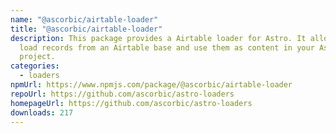 ```yaml
---
name: "@ascorbic/airtable-loader"
title: "@ascorbic/airtable-loader"
description: This package provides a Airtable loader for Astro. It allows you to
  load records from an Airtable base and use them as content in your Astro
  project.
categories:
  - loaders
npmUrl: https://www.npmjs.com/package/@ascorbic/airtable-loader
repoUrl: https://github.com/ascorbic/astro-loaders
homepageUrl: https://github.com/ascorbic/astro-loaders
downloads: 217
---
```

